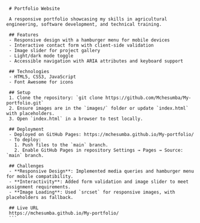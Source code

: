     # Portfolio Website

     A responsive portfolio showcasing my skills in agricultural engineering, software development, and technical training.

     ## Features
     - Responsive design with a hamburger menu for mobile devices
     - Interactive contact form with client-side validation
     - Image slider for project gallery
     - Light/dark mode toggle
     - Accessible navigation with ARIA attributes and keyboard support

     ## Technologies
     - HTML5, CSS3, JavaScript
     - Font Awesome for icons

     ## Setup
     1. Clone the repository: `git clone https://github.com/Mchesumba/My-portfolio.git`
     2. Ensure images are in the `images/` folder or update `index.html` with placeholders.
     3. Open `index.html` in a browser to test locally.

     ## Deployment
     - Deployed on GitHub Pages: https://mchesumba.github.io/My-portfolio/
     - To deploy:
       1. Push files to the `main` branch.
       2. Enable GitHub Pages in repository Settings → Pages → Source: `main` branch.

     ## Challenges
     - **Responsive Design**: Implemented media queries and hamburger menu for mobile compatibility.
     - **Interactivity**: Added form validation and image slider to meet assignment requirements.
     - **Image Loading**: Used `srcset` for responsive images, with placeholders as fallback.

     ## Live URL
     https://mchesumba.github.io/My-portfolio/
     ```

